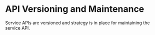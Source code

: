 #
# API Versioning and Maintenance

Service APIs are versioned and strategy is in place for maintaining the service API.